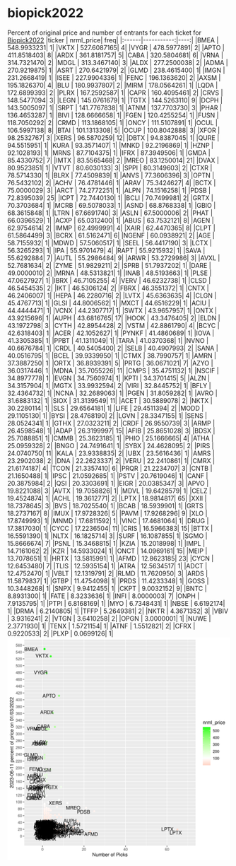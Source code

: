 # biopick2022
Percent of original price and number of entrants for each ticket for [Biopick2022](https://twitter.com/hashtag/Biopick2022)
|ticker |  nrml_price| freq|
|:------|-----------:|----:|
|BMEA   | 548.9933231|    1|
|VKTX   | 527.6087165|    4|
|VYGR   | 478.5977891|    2|
|APTO   | 411.8518403|    8|
|ARDX   | 361.8181757|    5|
|CABA   | 320.5804681|    6|
|VRNA   | 314.7321470|    2|
|MDGL   | 313.3467140|    3|
|ALDX   | 277.2500038|    2|
|ADMA   | 270.9219875|    1|
|ASRT   | 270.6421979|    2|
|GLMD   | 238.4615400|    1|
|IMGN   | 231.2668419|    1|
|ISEE   | 227.9904336|    1|
|FENC   | 196.1363620|    2|
|AXSM   | 195.1826370|    4|
|BLU    | 180.9937807|    2|
|MIRM   | 178.0564261|    1|
|LQDA   | 172.6899393|    2|
|PLRX   | 167.2592587|    1|
|CAPR   | 160.4095461|    2|
|CRVS   | 148.5477094|    3|
|LEGN   | 145.0761679|    1|
|TGTX   | 144.5263110|    9|
|DCPH   | 143.5005097|    1|
|SRPT   | 141.7767838|    1|
|ATNM   | 137.7703730|    3|
|PHAR   | 136.4653287|    1|
|BIVI   | 128.6666658|    1|
|FGEN   | 120.4255254|    1|
|FUSN   | 118.7050292|    2|
|CRMD   | 113.1868105|    1|
|ONCY   | 111.5107891|    1|
|OCUL   | 106.5997138|    8|
|BTAI   | 101.1313308|    5|
|OCUP   | 100.8042888|    3|
|XFOR   |  98.2532767|    3|
|XERS   |  96.5870259|   12|
|DBTX   |  94.8387045|    1|
|QURE   |  94.5515951|    1|
|KURA   |  93.3571407|    1|
|MNKD   |  92.2196869|    1|
|HZNP   |  92.1028193|    1|
|MRNS   |  87.7104375|    1|
|IFRX   |  87.3949506|    1|
|GMDA   |  85.4330752|    7|
|IMTX   |  83.5565468|    2|
|MREO   |  83.1250014|   21|
|DVAX   |  80.9523851|    1|
|VTVT   |  80.6030133|    3|
|SPPI   |  80.3149603|    2|
|CTXR   |  78.5714330|    1|
|BLRX   |  77.4509839|    1|
|ANVS   |  77.3606396|    3|
|OPTN   |  76.5432102|    2|
|ACHV   |  76.4781446|    1|
|ARAV   |  75.3424627|    4|
|BCTX   |  75.0000029|    3|
|ARCT   |  74.2772251|    1|
|ALPN   |  74.1516258|    1|
|PDSB   |  72.8395039|   25|
|ICPT   |  72.7440130|    1|
|BCLI   |  70.7499981|    2|
|GRTX   |  70.3703684|    1|
|MCRB   |  69.5078033|    1|
|ASND   |  68.8768338|    1|
|GBIO   |  68.3615848|    1|
|LTRN   |  67.6691740|    3|
|ASLN   |  67.5000006|    2|
|PHAT   |  66.0396529|    1|
|ACXP   |  65.0312400|    1|
|ABUS   |  63.7532121|    8|
|AGEN   |  62.9754614|    2|
|IMMP   |  62.4999991|    4|
|XAIR   |  62.4470365|    8|
|CLPT   |  61.5864499|    3|
|BCRX   |  61.5162471|    6|
|NGENF  |  60.0938921|    2|
|AGE    |  58.7155932|    1|
|MDWD   |  57.5060517|    1|
|SEEL   |  56.4417190|    3|
|LCTX   |  56.3265293|    1|
|IPA    |  55.9701479|    4|
|RAPT   |  55.9215932|    1|
|SAVA   |  55.6292884|    7|
|AUTL   |  55.2986484|    9|
|ARWR   |  53.2729986|    3|
|AVXL   |  52.7681634|    2|
|ZYME   |  51.9829211|    2|
|SPRB   |  51.7937202|    1|
|DARE   |  49.0000010|    2|
|MRNA   |  48.5313821|    1|
|INAB   |  48.5193663|    1|
|PLSE   |  47.0627927|    1|
|IBRX   |  46.7105255|    4|
|VERV   |  46.6232738|    1|
|CLSD   |  46.5454535|    2|
|IKT    |  46.5306124|    2|
|FBRX   |  46.3551372|    1|
|CNTX   |  46.2406007|    1|
|HEPA   |  46.2280716|    2|
|LVTX   |  45.6363635|    4|
|CLGN   |  45.4767713|    1|
|GLSI   |  44.8006562|    1|
|MXCT   |  44.6516229|    1|
|ACIU   |  44.4444471|    1|
|VCNX   |  44.2307717|    1|
|SWTX   |  43.9657957|    1|
|ONTX   |  43.9215696|    1|
|AUPH   |  43.6816765|   17|
|HOOK   |  43.3476405|    2|
|ELDN   |  43.1972798|    3|
|CYTH   |  42.8954428|    2|
|VSTM   |  42.8861790|    4|
|BCYC   |  42.6318403|    1|
|ACER   |  42.1052627|    1|
|PYNKF  |  41.4860689|    1|
|IOVA   |  41.3305385|    1|
|PPBT   |  41.1311049|    1|
|TARA   |  41.0370368|    1|
|NVNO   |  40.6676784|    1|
|CRDL   |  40.5405400|    2|
|SELB   |  40.4907993|    2|
|SANA   |  40.0516795|    1|
|BCEL   |  39.9339950|    1|
|CTMX   |  38.7990757|    1|
|AMRN   |  37.3887250|    1|
|ORTX   |  36.8939391|    5|
|PRTG   |  36.0671021|    7|
|AZYO   |  36.0317446|    1|
|MDNA   |  35.7055226|   11|
|CMPS   |  35.4751132|    1|
|NSCIF  |  34.8977778|    1|
|EVGN   |  34.7560974|    1|
|KPTI   |  34.3701415|    5|
|ALZN   |  34.3157904|    1|
|MGTX   |  33.9932594|    2|
|VIRI   |  32.8445752|    1|
|BFLY   |  32.4364732|    1|
|NCNA   |  32.2689063|    1|
|PGEN   |  31.8059282|    1|
|AVRO   |  31.6883132|    1|
|SIOX   |  31.3139549|   11|
|ACET   |  30.5889078|    2|
|NKTX   |  30.2280114|    1|
|SLS    |  29.6564181|    1|
|LIFE   |  29.4511394|    2|
|MODD   |  29.1105130|    1|
|BYSI   |  28.4768190|    2|
|LGVN   |  28.3347155|    1|
|SENS   |  28.0524341|    1|
|GTHX   |  27.0323211|    2|
|CRDF   |  26.9550739|    3|
|ARMP   |  26.4598548|    1|
|ADAP   |  26.3199997|   15|
|AFIB   |  25.8651028|    3|
|BDSX   |  25.7088851|    1|
|CMMB   |  25.3623185|    1|
|PHIO   |  25.1666665|    4|
|ATHA   |  25.0959328|    2|
|BNGO   |  24.7491641|    1|
|SYBX   |  24.4628095|    2|
|PIRS   |  24.0740750|   11|
|KALA   |  23.9338835|    2|
|UBX    |  23.5616436|    1|
|AMRS   |  23.2902038|    2|
|DNA    |  22.2623337|    2|
|VERU   |  22.2410861|    1|
|CMRX   |  21.6174187|    4|
|TCON   |  21.3357410|    6|
|PRQR   |  21.2234707|    3|
|CNTB   |  21.1650488|    1|
|IPSC   |  21.0592685|    1|
|PSTV   |  20.7619046|    1|
|CANF   |  20.3875984|    2|
|QSI    |  20.3303691|    1|
|EIGR   |  20.0385347|    3|
|APVO   |  19.8221088|    3|
|AVTX   |  19.7058826|    1|
|MDVL   |  19.6428579|    1|
|CELZ   |  19.4524874|    1|
|ACHL   |  19.3612771|    2|
|LPTX   |  18.9814817|   65|
|XXII   |  18.7378645|    3|
|BVS    |  18.7025540|    1|
|BCAB   |  18.5939901|    1|
|GRTS   |  18.2737167|    8|
|IMUX   |  17.9728326|    5|
|PAVM   |  17.9268296|    9|
|XLO    |  17.8749993|    1|
|MNMD   |  17.6811592|    1|
|VINC   |  17.4681064|    1|
|DRUG   |  17.3817030|    1|
|CYCC   |  17.2236504|   11|
|CRIS   |  16.5966383|   15|
|BTTX   |  16.5591390|    1|
|NLTX   |  16.1825714|    3|
|SURF   |  16.1087855|    1|
|SGMO   |  15.8666674|    7|
|PSNL   |  15.3468815|    1|
|KZIA   |  15.2018998|    1|
|IMPL   |  14.7161062|    2|
|KZR    |  14.5933024|    1|
|ONCT   |  14.0969161|   15|
|MEIP   |  13.7078651|    1|
|HRTX   |  13.5815991|    1|
|AFMD   |  12.8623185|   23|
|CYCN   |  12.6453480|    7|
|TLIS   |  12.5935154|    1|
|ATRA   |  12.5634517|    1|
|ADCT   |  12.4752470|    1|
|VBLT   |  12.1319791|    2|
|RLMD   |  11.7620950|    3|
|ARDS   |  11.5879837|    1|
|GTBP   |  11.4754098|    1|
|PRDS   |  11.4233348|    1|
|GOSS   |  10.3448268|    1|
|SNPX   |   9.9412455|    1|
|CKPT   |   9.0032152|    9|
|BNTC   |   8.8931300|    1|
|FATE   |   8.3233636|    1|
|INFI   |   8.0000003|    7|
|ONPH   |   7.9135795|    1|
|PTPI   |   6.8168169|    1|
|MYO    |   6.7348431|    1|
|NBSE   |   6.6192174|    1|
|DRMA   |   6.2140805|    1|
|TFFP   |   5.2649381|    2|
|NKTR   |   4.3671352|    3|
|VBIV   |   3.9316241|    2|
|VTGN   |   3.6410258|    2|
|OPGN   |   3.0000001|    1|
|NUWE   |   2.3771930|    1|
|TENX   |   1.5721154|    1|
|ATNF   |   1.5512821|    2|
|CFRX   |   0.9220533|    2|
|PLXP   |   0.0699126|    1|
![retvspicks](biopicks.png?raw=true)
